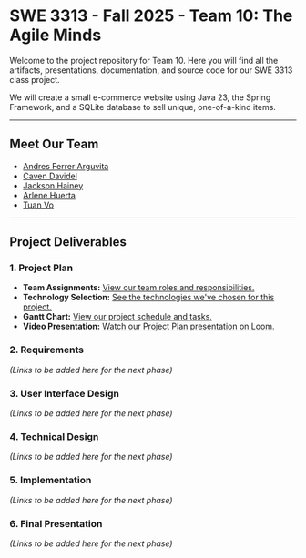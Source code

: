 # SWE 3313 - Fall 2025 - Team 10: The Agile Minds

Welcome to the project repository for Team 10. Here you will find all the artifacts, presentations, documentation, and source code for our SWE 3313 class project.

We will create a small e-commerce website using Java 23, the Spring Framework, and a SQLite database to sell unique, one-of-a-kind items.

---

## Meet Our Team

* [Andres Ferrer Arguvita](./project-plan/resumes/Andres-Ferrer-Arguvita-resume.md)
* [Caven Davidel](./project-plan/resumes/Caven-Davidel-resume.md)
* [Jackson Hainey](./project-plan/resumes/Jackson-Hainey-resume.md)
* [Arlene Huerta](./project-plan/resumes/Arlene-Huerta-resume.md)
* [Tuan Vo](./project-plan/resumes/Tuan-Vo-resume.md)

---

## Project Deliverables

### 1. Project Plan
* **Team Assignments:** [View our team roles and responsibilities.](./project-plan/team-assignments/README.md)
* **Technology Selection:** [See the technologies we've chosen for this project.](./project-plan/technology-selection/README.md)
* **Gantt Chart:** [View our project schedule and tasks.](./project-plan/README.md)
* **Video Presentation:** [Watch our Project Plan presentation on Loom.](https://www.loom.com/placeholder-link)

### 2. Requirements
*(Links to be added here for the next phase)*

### 3. User Interface Design
*(Links to be added here for the next phase)*

### 4. Technical Design
*(Links to be added here for the next phase)*

### 5. Implementation
*(Links to be added here for the next phase)*

### 6. Final Presentation
*(Links to be added here for the next phase)*
